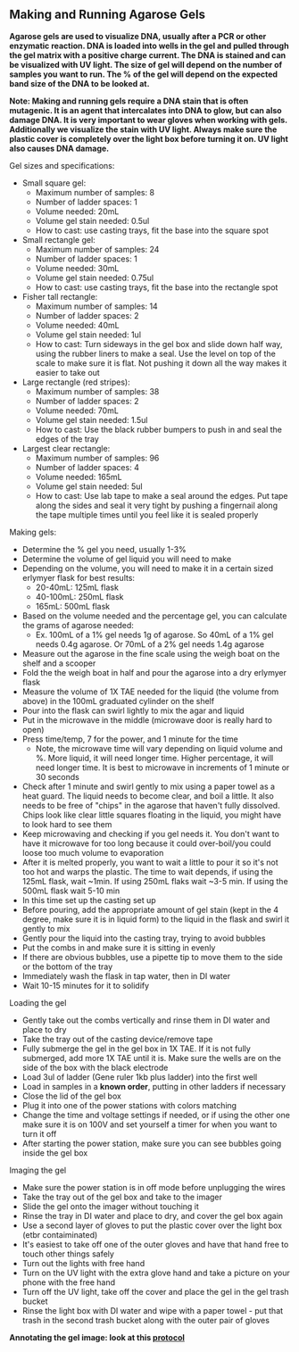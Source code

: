 ## Making and Running Agarose Gels


**Agarose gels are used to visualize DNA, usually after a PCR or other enzymatic reaction. DNA is loaded into wells in the gel and pulled through the gel matrix with a positive charge current. The DNA is stained and can be visualized with UV light. The size of gel will depend on the number of samples you want to run. The % of the gel will depend on the expected band size of the DNA to be looked at.**

**Note: Making and running gels require a DNA stain that is often mutagenic. It is an agent that intercalates into DNA to glow, but can also damage DNA. It is very important to wear gloves when working with gels. Additionally we visualize the stain with UV light. Always make sure the plastic cover is completely over the light box before turning it on. UV light also causes DNA damage.**

Gel sizes and specifications:
- Small square gel:
  - Maximum number of samples: 8
  - Number of ladder spaces: 1
  - Volume needed: 20mL
  - Volume gel stain needed: 0.5ul
  - How to cast: use casting trays, fit the base into the square spot
- Small rectangle gel:
  - Maximum number of samples: 24
  - Number of ladder spaces: 1
  - Volume needed: 30mL
  - Volume gel stain needed: 0.75ul
  - How to cast: use casting trays, fit the base into the rectangle spot
- Fisher tall rectangle:
  - Maximum number of samples: 14
  - Number of ladder spaces: 2
  - Volume needed: 40mL
  - Volume gel stain needed: 1ul
  - How to cast: Turn sideways in the gel box and slide down half way, using the rubber liners to make a seal. Use the level on top of the scale to make sure it is flat. Not pushing it down all the way makes it easier to take out
- Large rectangle (red stripes):
  - Maximum number of samples: 38
  - Number of ladder spaces: 2
  - Volume needed: 70mL
  - Volume gel stain needed: 1.5ul
  - How to cast: Use the black rubber bumpers to push in and seal the edges of the tray
- Largest clear rectangle:
  - Maximum number of samples: 96
  - Number of ladder spaces: 4
  - Volume needed: 165mL
  - Volume gel stain needed: 5ul
  - How to cast: Use lab tape to make a seal around the edges. Put tape along the sides and seal it very tight by pushing a fingernail along the tape multiple times until you feel like it is sealed properly

Making gels:
- Determine the % gel you need, usually 1-3%
- Determine the volume of gel liquid you will need to make
- Depending on the volume, you will need to make it in a certain sized erlymyer flask for best results:
  - 20-40mL: 125mL flask
  - 40-100mL: 250mL flask
  - 165mL: 500mL flask
- Based on the volume needed and the percentage gel, you can calculate the grams of agarose needed:
  - Ex. 100mL of a 1% gel needs 1g of agarose. So 40mL of a 1% gel needs 0.4g agarose. Or 70mL of a 2% gel needs 1.4g agarose
- Measure out the agarose in the fine scale using the weigh boat on the shelf and a scooper
- Fold the the weigh boat in half and pour the agarose into a dry erlymyer flask
- Measure the volume of 1X TAE needed for the liquid (the volume from above) in the 100mL graduated cylinder on the shelf
- Pour into the flask can swirl lightly to mix the agar and liquid
- Put in the microwave in the middle (microwave door is really hard to open)
- Press time/temp, 7 for the power, and 1 minute for the time
  - Note, the microwave time will vary depending on liquid volume and %. More liquid, it will need longer time. Higher percentage, it will need longer time. It is best to microwave in increments of 1 minute or 30 seconds
- Check after 1 minute and swirl gently to mix using a paper towel as a heat guard. The liquid needs to become clear, and boil a little. It also needs to be free of "chips" in the agarose that haven't fully dissolved. Chips look like clear little squares floating in the liquid, you might have to look hard to see them
- Keep microwaving and checking if you gel needs it. You don't want to have it microwave for too long because it could over-boil/you could loose too much volume to evaporation
- After it is melted properly, you want to wait a little to pour it so it's not too hot and warps the plastic. The time to wait depends, if using the 125mL flask, wait ~1min. If using 250mL flaks wait ~3-5 min. If using the 500mL flask wait 5-10 min
- In this time set up the casting set up
- Before pouring, add the appropriate amount of gel stain (kept in the 4 degree, make sure it is in liquid form) to the liquid in the flask and swirl it gently to mix
- Gently pour the liquid into the casting tray, trying to avoid bubbles
- Put the combs in and make sure it is sitting in evenly
- If there are obvious bubbles, use a pipette tip to move them to the side or the bottom of the tray
- Immediately wash the flask in tap water, then in DI water
- Wait 10-15 minutes for it to solidify

Loading the gel
- Gently take out the combs vertically and rinse them in DI water and place to dry
- Take the tray out of the casting device/remove tape
- Fully submerge the gel in the gel box in 1X TAE. If it is not fully submerged, add more 1X TAE until it is. Make sure the wells are on the side of the box with the black electrode
- Load 3ul of ladder (Gene ruler 1kb plus ladder) into the first well
- Load in samples in a **known order**, putting in other ladders if necessary
- Close the lid of the gel box
- Plug it into one of the power stations with colors matching
- Change the time and voltage settings if needed, or if using the other one make sure it is on 100V and set yourself a timer for when you want to turn it off
- After starting the power station, make sure you can see bubbles going inside the gel box

Imaging the gel
- Make sure the power station is in off mode before unplugging the wires
- Take the tray out of the gel box and take to the imager
- Slide the gel onto the imager without touching it
- Rinse the tray in DI water and place to dry, and cover the gel box again
- Use a second layer of gloves to put the plastic cover over the light box (etbr contaiminated)
- It's easiest to take off one of the outer gloves and have that hand free to touch other things safely
- Turn out the lights with free hand
- Turn on the UV light with the extra glove hand and take a picture on your phone with the free hand
- Turn off the UV light, take off the cover and place the gel in the gel trash bucket
- Rinse the light box with DI water and wipe with a paper towel - put that trash in the second trash bucket along with the outer pair of gloves

**Annotating the gel image: look at this [protocol](https://github.com/meschedl/Unckless_Lab_Resources/blob/main/protocols/annotating_gels.md)**
